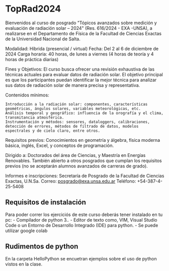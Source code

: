 # TopRad2024
Bienvenidos al curso de posgrado "Tópicos avanzados sobre medición y evaluación de radiación solar – 2024" (Res. 616/2024 - EXA -UNSA), a realizarse en el Departamento de Física de la Facultad de Ciencias Exactas de la Universidad Nacional de Salta.

Modalidad: Híbrida (presencial / virtual)
Fecha: Del 2 al 6 de diciembre de 2024
Carga horaria: 40 horas, de lunes a viernes (4 horas de teoría y 4 horas de práctica diarias)

Fines y Objetivos:
El curso busca ofrecer una revisión exhaustiva de las técnicas actuales para evaluar datos de radiación solar. El objetivo principal es que los participantes puedan identificar la mejor técnica para analizar sus datos de radiación solar de manera precisa y representativa.

Contenidos mínimos:

    Introducción a la radiación solar: componentes, características geométricas, ángulos solares, variables meteorológicas, etc.
    Análisis temporal y geográfico: influencia de la orografía y el clima, transmitancia atmosférica.
    Instrumentación y métodos: sensores, dataloggers, calibraciones, detección de errores, métodos de filtrado de datos, modelos espectrales y de cielo claro, entre otros.

Requisitos previos:
Conocimientos en geometría y álgebra, física moderna básica, inglés, Excel, y conceptos de programación.

Dirigido a:
Doctorados del área de Ciencias, y Maestría en Energías Renovables. También abierto a otros posgrados que cumplan los requisitos previos (no se aceptarán alumnos avanzados de carreras de grado).

Informes e inscripciones:
Secretaría de Posgrado de la Facultad de Ciencias Exactas, U.N.Sa.
Correo: posgrado@exa.unsa.edu.ar
Teléfono: +54-387-4-25-5408

## Requisitos de instalación
Para poder correr los ejerciciós de este curso deberás tener instalado en tu pc:
    - Compilador de python 3.*.*
    - Editor de texto como, VIM, Visual Studio Code o un Entorno de Desarrollo Integrado (IDE) para python.
    - Se puede utilizar google colab


## Rudimentos de python
En la carpeta HelloPython se encuetran ejemplos sobre el uso de python vistos en la clase.





